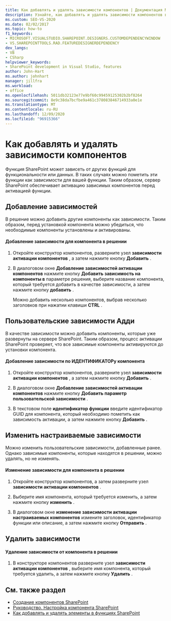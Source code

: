```yaml
---
title: Как добавлять и удалять зависимости компонентов | Документация Майкрософт
description: Узнайте, как добавлять и удалять зависимости компонентов в решении SharePoint с помощью конструктора компонентов в Visual Studio.
ms.custom: SEO-VS-2020
ms.date: 02/02/2017
ms.topic: how-to
f1_keywords:
- MICROSOFT.VISUALSTUDIO.SHAREPOINT.DESIGNERS.CUSTOMDEPENDENCYWINDOW
- VS.SHAREPOINTTOOLS.RAD.FEATUREDESIGNERDEPENDENCY
dev_langs:
- VB
- CSharp
helpviewer_keywords:
- SharePoint development in Visual Studio, features
author: John-Hart
ms.author: johnhart
manager: jillfra
ms.workload:
- office
ms.openlocfilehash: 5011db32123e77e9bf60c99459125302b2bf8264
ms.sourcegitcommit: 8e9c38da7bcfbe9a461c378083846714933a0e1e
ms.translationtype: MT
ms.contentlocale: ru-RU
ms.lasthandoff: 12/09/2020
ms.locfileid: "96915366"
---
```

# <a name="how-to-add-and-remove-feature-dependencies"></a>Как добавлять и удалять зависимости компонентов
  Функция SharePoint может зависеть от других функций для функциональности или данных. В таких случаях можно пометить эти функции как зависимости для вашей функции. Таким образом, сервер SharePoint обеспечивает активацию зависимых компонентов перед активацией функции.

## <a name="add-dependencies"></a>Добавление зависимостей
 В решение можно добавить другие компоненты как зависимости. Таким образом, перед установкой компонента можно убедиться, что необходимые компоненты установлены и активированы.

#### <a name="to-add-a-dependency-on-a-feature-in-the-solution"></a>Добавление зависимости для компонента в решении

1. Откройте конструктор компонентов, разверните узел **зависимости активации компонентов** , а затем нажмите кнопку **Добавить** .

2. В диалоговом окне **Добавление зависимостей активации компонентов** нажмите кнопку **Добавить зависимость на компоненты в** параметре решения, выберите название компонента, который требуется добавить в качестве зависимости, а затем нажмите кнопку **добавить** .

     Можно добавить несколько компонентов, выбрав несколько заголовков при нажатии клавиши **CTRL** .

## <a name="addi-custom-dependencies"></a>Пользовательские зависимости Адди
 В качестве зависимости можно добавить компоненты, которые уже развернуты на сервере SharePoint. Таким образом, процесс активации SharePoint проверяет, что все зависимые компоненты активируются до установки компонента.

#### <a name="to-add-a-dependency-by-the-feature-id"></a>Добавление зависимости по ИДЕНТИФИКАТОРу компонента

1. Откройте конструктор компонентов, разверните узел **зависимости активации компонентов** , а затем нажмите кнопку **Добавить** .

2. В диалоговом окне **Добавление зависимостей активации компонентов** нажмите кнопку **Добавить параметр пользовательской зависимости** .

3. В текстовом поле **идентификатор функции** введите идентификатор GUID для компонента, который необходимо пометить как зависимость активации, а затем нажмите кнопку **Добавить** .

## <a name="edit-custom-dependencies"></a>Изменить настраиваемые зависимости
 Можно изменить пользовательские зависимости, добавленные ранее. Однако зависимые компоненты, которые находятся в решении, можно удалять, но не изменять.

#### <a name="to-change-a-dependency-on-a-feature-in-the-solution"></a>Изменение зависимости для компонента в решении

1. Откройте конструктор компонентов, а затем разверните узел **зависимости активации компонентов** .

2. Выберите имя компонента, который требуется изменить, а затем нажмите кнопку **изменить** .

3. В диалоговом окне **изменение зависимости активации настраиваемых компонентов** измените заголовок, идентификатор функции или описание, а затем нажмите кнопку **Отправить** .

## <a name="remove-dependencies"></a>Удалить зависимости

#### <a name="to-remove-a-dependency-on-a-feature-in-the-solution"></a>Удаление зависимости от компонента в решении

1. В конструкторе компонентов разверните узел **зависимости активации компонентов** , выберите имя компонента, который требуется удалить, а затем нажмите кнопку **Удалить** .

## <a name="see-also"></a>См. также раздел
- [Создание компонентов SharePoint](../sharepoint/creating-sharepoint-features.md)
- [Руководство. Настройка компонента SharePoint](../sharepoint/how-to-customize-a-sharepoint-feature.md)
- [Как добавлять и удалять элементы в функциях SharePoint](../sharepoint/how-to-add-and-remove-items-to-sharepoint-features.md)
